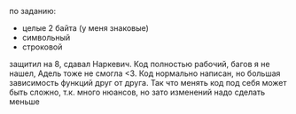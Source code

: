 по заданию:
 - целые 2 байта (у меня знаковые)
 - символьный
 - строковой

защитил на 8, сдавал Наркевич. Код полностью рабочий, багов я не нашел, Адель тоже не смогла <3.
Код нормально написан, но большая зависимость функций друг от друга. Так что менять код под себя может быть сложно, т.к. много нюансов, но зато изменений надо сделать меньше 

